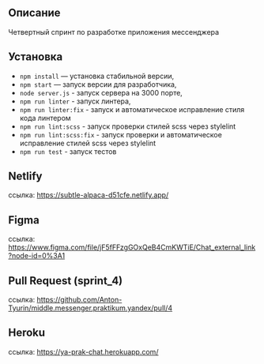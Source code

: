 ## Описание

Четвертный спринт по разработке приложения мессенджера

## Установка

- `npm install` — установка стабильной версии,
- `npm start` — запуск версии для разработчика,
- `node server.js` - запуск сервера на 3000 порте,
- `npm run linter` - запуск линтера,
- `npm run linter:fix` - запуск и автоматическое исправление стиля кода линтером
- `npm run lint:scss` - запуск проверки стилей scss через stylelint
- `npm run lint:scss:fix` - запуск проверки и автоматическое исправление стилей scss через stylelint
- `npm run test` - запуск тестов

## Netlify

ссылка: https://subtle-alpaca-d51cfe.netlify.app/

## Figma

ссылка: https://www.figma.com/file/jF5fFFzgGOxQeB4CmKWTiE/Chat_external_link?node-id=0%3A1

## Pull Request (sprint_4)

ссылка: https://github.com/Anton-Tyurin/middle.messenger.praktikum.yandex/pull/4

## Heroku
ссылка: https://ya-prak-chat.herokuapp.com/
